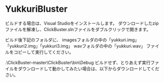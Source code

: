 # YukkuriBluster
ビルドする場合は、Visual Studioをインストールします。
ダウンロードしたzipファイルを解凍し、ClickBuster.slnファイルをダブルクリックで開きます。

ビルド後下記のフォルダに、
imagesフォルダの中の「yukkuri.img」「yukkuri2.img」「yukkuri3.img」
wavフォルダの中の「yukkuri.wav」
ファイルをコピーして実行してください。

.\ClickBuster-master\ClickBuster\bin\Debug
ビルドせず、とりあえず実行ファイルをダウンロードして動かしてみたい場合は、以下からダウンロードしてください。
